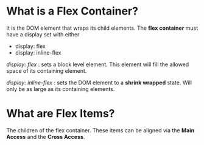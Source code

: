 # What is a Flex Container?

It is the DOM element that wraps its child elements. The __flex container__ must have a display set with either 
- display: flex
- display: inline-flex

*display: flex* : sets a block level element. This element will fill the allowed space of its containing element.

*display: inline-flex* : sets the DOM element to a  __shrink wrapped__ state. Will only be as large as its containing elements. 

# What are Flex Items?

The children of the flex container. These items can be aligned via the **Main Access** and the **Cross Access**. 

